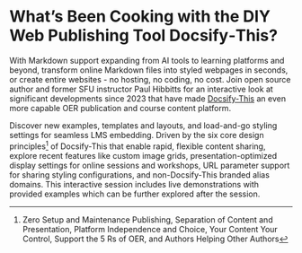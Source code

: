 # What’s Been Cooking with the DIY Web Publishing Tool Docsify‑This?

With Markdown support expanding from AI tools to learning platforms and beyond, transform online Markdown files into styled webpages in seconds, or create entire websites - no hosting, no coding, no cost. Join open source author and former SFU instructor Paul Hibbitts for an interactive look at significant developments since 2023 that have made [Docsify-This](https://docsify-this.net) an even more capable OER publication and course content platform.

Discover new examples, templates and layouts, and load-and-go styling settings for seamless LMS embedding. Driven by the six core design principles[^1] of Docsify-This that enable rapid, flexible content sharing, explore recent features like custom image grids, presentation-optimized display settings for online sessions and workshops, URL parameter support for sharing styling configurations, and non-Docsify-This branded alias domains. This interactive session includes live demonstrations with provided examples which can be further explored after the session.

[^1]: Zero Setup and Maintenance Publishing, Separation of Content and Presentation, Platform Independence and Choice, Your Content Your Control, Support the 5 Rs of OER, and Authors Helping Other Authors
